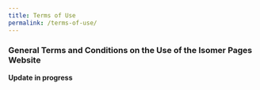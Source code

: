 ```yaml
---
title: Terms of Use
permalink: /terms-of-use/
---
```

### **General Terms and Conditions on the Use of the Isomer Pages Website**

**Update in progress**